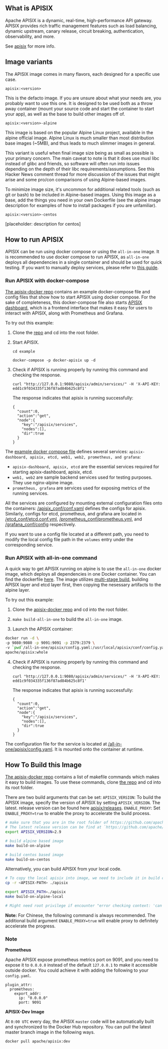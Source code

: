 ## What is APISIX

Apache APISIX is a dynamic, real-time, high-performance API gateway. APISIX provides rich traffic management features such as load balancing, dynamic upstream, canary release, circuit breaking, authentication, observability, and more.

See [apisix](https://apisix.apache.org/) for more info.

## Image variants

The APISIX image comes in many flavors, each designed for a specific use case.

`apisix:<version>`

This is the defacto image. If you are unsure about what your needs are, you probably want to use this one. It is designed to be used both as a throw away container (mount your source code and start the container to start your app), as well as the base to build other images off of.

`apisix:<version>-alpine`

This image is based on the popular Alpine Linux project, available in the alpine official image. Alpine Linux is much smaller than most distribution base images (~5MB), and thus leads to much slimmer images in general.

This variant is useful when final image size being as small as possible is your primary concern. The main caveat to note is that it does use musl libc instead of glibc and friends, so software will often run into issues depending on the depth of their libc requirements/assumptions. See this Hacker News comment thread for more discussion of the issues that might arise and some pro/con comparisons of using Alpine-based images.

To minimize image size, it's uncommon for additional related tools (such as git or bash) to be included in Alpine-based images. Using this image as a base, add the things you need in your own Dockerfile (see the alpine image description for examples of how to install packages if you are unfamiliar).

`apisix:<version>-centos`

[placeholder: description for centos]

## How to run APISIX

APISIX can be run using docker compose or using the `all-in-one` image. It is recommended to use docker compose to run APISIX, as `all-in-one` deploys all dependencies in a single container and should be used for quick testing.
If you want to manually deploy services, please refer to [this guide](https://github.com/apache/apisix-docker/blob/master/docs/en/latest/manual.md).

### Run APISIX with docker-compose

[The apisix-docker repo](https://github.com/apache/apisix-docker/blob/master/example) contains an example docker-compose file and config files that show how to start APISIX using docker compose. For the sake of completeness, this docker-compose file also starts [APISIX dashboard](https://hub.docker.com/r/apache/apisix-dashboard), which is a frontend interface that makes it easy for users to interact with APISIX, along with Prometheus and Grafana.

To try out this example:

1. Clone the [repo](https://github.com/apache/apisix-docker/blob/master) and cd into the root folder.
  
2. Start APISIX.
    ```
    cd example

    docker-compose -p docker-apisix up -d
    ```

3. Check if APISIX is running properly by running this command and checking the response.
    ```
    curl "http://127.0.0.1:9080/apisix/admin/services/" -H 'X-API-KEY: edd1c9f034335f136f87ad84b625c8f1'
    ```
     The response indicates that apisix is running successfully:
    ```
    {
      "count":0,
      "action":"get",
      "node":{
        "key":"/apisix/services",
        "nodes":[],
        "dir":true
      }
    }
    ```

The [example docker compose file](https://github.com/apache/apisix-docker/blob/master/example/docker-compose.yml) defines several services: `apisix-dashboard, apisix, etcd, web1, web2, prometheus, and grafana`:
- `apisix-dashboard, apisix, etcd` are the essential services required for starting apisix-dashboard, apisix, etcd.
- `web1, web2` are sample backend services used for testing purposes. They use nginx-alpine image.  
- `prometheus, grafana` are services used for exposing metrics of the running services.

All the services are configured by mounting external configuration files onto the containers: [/apisix_conf/conf.yaml](https://github.com/apache/apisix-docker/blob/master/example/apisix_conf/config.yaml) defines the configs for apisix. Similarly, configs for etcd, prometheus, and grafana are located in [/etcd_conf/etcd.conf.yml](https://github.com/apache/apisix-docker/blob/master/example/etcd_conf/etcd.conf.yml), [/prometheus_conf/prometheus.yml](https://github.com/apache/apisix-docker/blob/master/example/prometheus_conf/prometheus.yml), and [/grafana_conf/config](https://github.com/apache/apisix-docker/tree/master/example/grafana_conf/config) respectively.

If you want to use a config file located at a different path, you need to modify the local config file path in the `volumes` entry under the corresponding service.

### Run APISIX with all-in-one command

A quick way to get APISIX running on alpine is to use the `all-in-one` docker image, which deploys all dependencies in one Docker container. You can find the dockerfile [here](https://github.com/apache/apisix-docker/blob/master/all-in-one/apisix/Dockerfile). The image utilizes [multi-stage build](https://docs.docker.com/develop/develop-images/multistage-build/), building APISIX layer and etcd layer first, then copying the nesessary artifacts to the alpine layer.

To try out this example:

1. Clone the [apisix-docker repo](https://github.com/apache/apisix-docker/blob/master) and cd into the root folder.

2. `make build-all-in-one` to build the `all-in-one` image.

3. Launch the APISIX container:

```sh
docker run -d \
-p 9080:9080 -p 9091:9091 -p 2379:2379 \
-v `pwd`/all-in-one/apisix/config.yaml:/usr/local/apisix/conf/config.yaml \
apache/apisix:whole
```

4. Check if APISIX is running properly by running this command and checking the response.
    ```
    curl "http://127.0.0.1:9080/apisix/admin/services/" -H 'X-API-KEY: edd1c9f034335f136f87ad84b625c8f1'
    ```
     The response indicates that apisix is running successfully:
    ```
    {
      "count":0,
      "action":"get",
      "node":{
        "key":"/apisix/services",
        "nodes":[],
        "dir":true
      }
    }

The configuration file for the service is located at [/all-in-one/apisix/config.yaml](https://github.com/apache/apisix-docker/blob/master/all-in-one/apisix/config.yaml). It is mounted onto the container at runtime.

## How To Build this Image

[The apisix-docker repo](https://github.com/apache/apisix-docker) contains a list of makefile commands which makes it easy to build images. To use these commands, clone [the repo](https://github.com/apache/apisix-docker) and cd into its root folder.

There are two build arguments that can be set:
`APISIX_VERSION`: To build the APISIX image, specify the version of APISIX by setting `APISIX_VERSION`. The latest. release version can be found here [apisix/releases](https://github.com/apache/apisix/releases).
`ENABLE_PROXY`: Set `ENABLE_PROXY=true` to enable the proxy to accelerate the build process.

```sh
# make sure that you are in the root folder of https://github.com/apache/apisix-docker
# The latest release version can be find at `https://github.com/apache/apisix/releases`, for example: 2.9
export APISIX_VERSION=2.9

# build alpine based image
make build-on-alpine

# build centos based image
make build-on-centos
```

Alternatively, you can build APISIX from your local code.
```sh
# To copy the local apisix into image, we need to include it in build context
cp -r <APISIX-PATH> ./apisix

export APISIX_PATH=./apisix
make build-on-alpine-local

# Might need root privilege if encounter "error checking context: 'can't start'"
```

**Note:** For Chinese, the following command is always recommended. The additional build argument `ENABLE_PROXY=true` will enable proxy to definitely accelerate the progress.

### Note

**Prometheus**

Apache APISIX expose prometheus metrics port on 9091, and you need to expose it to `0.0.0.0` instead of the default `127.0.0.1` to make it accessible outside docker. You could achieve it with adding the following to your `config.yaml`.

```shell
plugin_attr:
  prometheus:
    export_addr:
      ip: "0.0.0.0"
      port: 9091
```

**APISIX-Dev Image**

At `0:00 UTC` every day, the APISIX `master` code will be automatically built and synchronized to the Docker Hub repository. You can pull the latest master branch image in the following ways.

```bash
docker pull apache/apisix:dev
```
